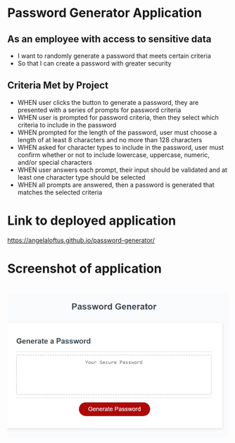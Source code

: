 # Password Generator Application

## As an employee with access to sensitive data
  * I want to randomly generate a password that meets certain criteria
  * So that I can create a password with greater security


## Criteria Met by Project

* WHEN user clicks the button to generate a password, they are presented with a series of prompts for password criteria
* WHEN user is prompted for password criteria, then they select which criteria to include in the password
* WHEN prompted for the length of the password, user must choose a length of at least 8 characters and no more than 128 characters
* WHEN asked for character types to include in the password, user must confirm whether or not to include lowercase, uppercase, numeric, and/or special characters
* WHEN user answers each prompt, their input should be validated and at least one character type should be selected
* WHEN all prompts are answered, then a password is generated that matches the selected criteria


#  Link to deployed application
https://angelaloftus.github.io/password-generator/

# Screenshot of application
# ![Screenshot](https://github.com/AngelaLoftus/password-generator/blob/main/assets/images/passwordGeneratorScreenshot.jpg)
